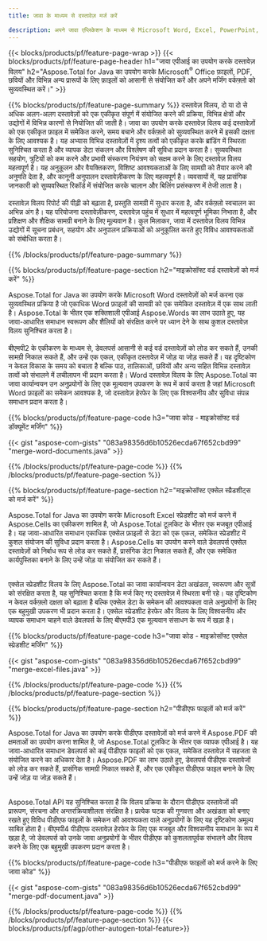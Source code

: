 ```yaml
---
title: जावा के माध्यम से दस्तावेज़ मर्ज करें 

description: अपने जावा एप्लिकेशन के माध्यम से Microsoft Word, Excel, PowerPoint, PDF और Images सहित दो या अधिक अलग-अलग दस्तावेज़ों को संयोजित करें। ऐप के माध्यम से मर्जिंग परिणामों का ऑनलाइन परीक्षण करें।
---
```


{{< blocks/products/pf/feature-page-wrap >}}
{{< blocks/products/pf/feature-page-header h1="जावा एपीआई का उपयोग करके दस्तावेज़ विलय" h2="Aspose.Total for Java का उपयोग करके Microsoft<sup>&reg;</sup> Office फ़ाइलों, PDF, छवियों और विभिन्न अन्य प्रारूपों के लिए फ़ाइलों को आसानी से संयोजित करें और अपने मर्जिंग वर्कफ़्लो को सुव्यवस्थित करें।" >}}

{{% blocks/products/pf/feature-page-summary %}}
दस्तावेज़ विलय, दो या दो से अधिक अलग-अलग दस्तावेज़ों को एक एकीकृत संपूर्ण में संयोजित करने की प्रक्रिया, विभिन्न क्षेत्रों और उद्योगों में विभिन्न कारणों से नियोजित की जाती है। जावा का उपयोग करके दस्तावेज़ विलय कई दस्तावेज़ों को एक एकीकृत फ़ाइल में समेकित करने, समय बचाने और वर्कफ़्लो को सुव्यवस्थित करने में इसकी दक्षता के लिए आवश्यक है। यह अभ्यास विभिन्न दस्तावेज़ों में दृश्य तत्वों को एकीकृत करके ब्रांडिंग में स्थिरता सुनिश्चित करता है और व्यापक डेटा संकलन और विश्लेषण की सुविधा प्रदान करता है। सुव्यवस्थित सहयोग, त्रुटियों को कम करने और प्रभावी संस्करण नियंत्रण को सक्षम करने के लिए दस्तावेज़ विलय महत्वपूर्ण है। यह अनुकूलन और वैयक्तिकरण, विशिष्ट आवश्यकताओं के लिए सामग्री को तैयार करने की अनुमति देता है, और कानूनी अनुपालन दस्तावेज़ीकरण के लिए महत्वपूर्ण है। व्यवसायों में, यह प्रासंगिक जानकारी को सुव्यवस्थित रिकॉर्ड में संयोजित करके चालान और बिलिंग प्रसंस्करण में तेजी लाता है। 
<br /><br />
दस्तावेज़ विलय रिपोर्ट की पीढ़ी को बढ़ाता है, प्रस्तुति सामग्री में सुधार करता है, और वर्कफ़्लो स्वचालन का अभिन्न अंग है। यह परियोजना दस्तावेज़ीकरण, दस्तावेज़ पहुंच में सुधार में महत्वपूर्ण भूमिका निभाता है, और प्रशिक्षण और शैक्षिक सामग्री बनाने के लिए मूल्यवान है। कुल मिलाकर, जावा में दस्तावेज़ विलय विभिन्न उद्योगों में सूचना प्रबंधन, सहयोग और अनुपालन प्रक्रियाओं को अनुकूलित करते हुए विविध आवश्यकताओं को संबोधित करता है।

{{% /blocks/products/pf/feature-page-summary  %}}

{{% blocks/products/pf/feature-page-section  h2="माइक्रोसॉफ्ट वर्ड दस्तावेज़ों को मर्ज करें" %}}

Aspose.Total for Java का उपयोग करके Microsoft Word दस्तावेज़ों को मर्ज करना एक सुव्यवस्थित प्रक्रिया है जो एकाधिक Word फ़ाइलों की सामग्री को एक समेकित दस्तावेज़ में एक साथ लाती है। Aspose.Total के भीतर एक शक्तिशाली एपीआई Aspose.Words का लाभ उठाते हुए, यह जावा-आधारित समाधान स्वरूपण और शैलियों को संरक्षित करने पर ध्यान देने के साथ कुशल दस्तावेज़ विलय सुनिश्चित करता है। 
<br /><br />
बीएमपी2 के एकीकरण के माध्यम से, डेवलपर्स आसानी से कई वर्ड दस्तावेज़ों को लोड कर सकते हैं, उनकी सामग्री निकाल सकते हैं, और उन्हें एक एकल, एकीकृत दस्तावेज़ में जोड़ या जोड़ सकते हैं। यह दृष्टिकोण न केवल विकास के समय को बचाता है बल्कि पाठ, तालिकाओं, छवियों और अन्य सहित विभिन्न दस्तावेज़ तत्वों को संभालने में लचीलापन भी प्रदान करता है। Word दस्तावेज़ विलय के लिए Aspose.Total का जावा कार्यान्वयन उन अनुप्रयोगों के लिए एक मूल्यवान उपकरण के रूप में कार्य करता है जहां Microsoft Word फ़ाइलों का समेकन आवश्यक है, जो दस्तावेज़ हेरफेर के लिए एक विश्वसनीय और सुविधा संपन्न समाधान प्रदान करता है।


{{% blocks/products/pf/feature-page-code h3="जावा कोड - माइक्रोसॉफ्ट वर्ड डॉक्यूमेंट मर्जिंग" %}}

{{< gist "aspose-com-gists" "083a98356d6b10526ecda67f652cbd99" "merge-word-documents.java" >}}

{{% /blocks/products/pf/feature-page-code  %}}
{{% /blocks/products/pf/feature-page-section %}}

{{% blocks/products/pf/feature-page-section  h2="माइक्रोसॉफ्ट एक्सेल स्प्रैडशीट्स को मर्ज करें" %}}

Aspose.Total for Java का उपयोग करके Microsoft Excel स्प्रेडशीट को मर्ज करने में Aspose.Cells का एकीकरण शामिल है, जो Aspose.Total टूलकिट के भीतर एक मजबूत एपीआई है। यह जावा-आधारित समाधान एकाधिक एक्सेल फ़ाइलों से डेटा को एक एकल, समेकित स्प्रेडशीट में कुशल संयोजन की सुविधा प्रदान करता है। Aspose.Cells का उपयोग करने वाले डेवलपर्स एक्सेल दस्तावेज़ों को निर्बाध रूप से लोड कर सकते हैं, प्रासंगिक डेटा निकाल सकते हैं, और एक समेकित कार्यपुस्तिका बनाने के लिए उन्हें जोड़ या संयोजित कर सकते हैं। <br /> <br />

एक्सेल स्प्रेडशीट विलय के लिए Aspose.Total का जावा कार्यान्वयन डेटा अखंडता, स्वरूपण और सूत्रों को संरक्षित करता है, यह सुनिश्चित करता है कि मर्ज किए गए दस्तावेज़ में स्थिरता बनी रहे। यह दृष्टिकोण न केवल वर्कफ़्लो दक्षता को बढ़ाता है बल्कि एक्सेल डेटा के समेकन की आवश्यकता वाले अनुप्रयोगों के लिए एक बहुमुखी उपकरण भी प्रदान करता है। एक्सेल स्प्रेडशीट हेरफेर और विलय के लिए विश्वसनीय और व्यापक समाधान चाहने वाले डेवलपर्स के लिए बीएमपी3 एक मूल्यवान संसाधन के रूप में खड़ा है।


{{% blocks/products/pf/feature-page-code h3="जावा कोड - माइक्रोसॉफ्ट एक्सेल स्प्रेडशीट मर्जिंग" %}}

{{< gist "aspose-com-gists" "083a98356d6b10526ecda67f652cbd99" "merge-excel-files.java" >}}

{{% /blocks/products/pf/feature-page-code  %}}
{{% /blocks/products/pf/feature-page-section %}}


{{% blocks/products/pf/feature-page-section  h2="पीडीएफ फाइलों को मर्ज करें" %}}

Aspose.Total for Java का उपयोग करके पीडीएफ दस्तावेज़ों को मर्ज करने में Aspose.PDF की क्षमताओं का उपयोग करना शामिल है, जो Aspose.Total टूलकिट के भीतर एक व्यापक एपीआई है। यह जावा-आधारित समाधान डेवलपर्स को कई पीडीएफ फाइलों को एक एकल, समेकित दस्तावेज़ में सहजता से संयोजित करने का अधिकार देता है। Aspose.PDF का लाभ उठाते हुए, डेवलपर्स पीडीएफ दस्तावेजों को लोड कर सकते हैं, प्रासंगिक सामग्री निकाल सकते हैं, और एक एकीकृत पीडीएफ फाइल बनाने के लिए उन्हें जोड़ या जोड़ सकते हैं। <br /><br />

Aspose.Total API यह सुनिश्चित करता है कि विलय प्रक्रिया के दौरान पीडीएफ दस्तावेजों की प्रारूपण, संरचना और अन्तरक्रियाशीलता संरक्षित है। प्रत्येक घटक की गुणवत्ता और अखंडता को बनाए रखते हुए विविध पीडीएफ फाइलों के समेकन की आवश्यकता वाले अनुप्रयोगों के लिए यह दृष्टिकोण अमूल्य साबित होता है। बीएमपी4 पीडीएफ दस्तावेज़ हेरफेर के लिए एक मजबूत और विश्वसनीय समाधान के रूप में खड़ा है, जो डेवलपर्स को उनके जावा अनुप्रयोगों के भीतर पीडीएफ को कुशलतापूर्वक संभालने और विलय करने के लिए एक बहुमुखी उपकरण प्रदान करता है। 

{{% blocks/products/pf/feature-page-code h3="पीडीएफ फाइलों को मर्ज करने के लिए जावा कोड" %}}

{{< gist "aspose-com-gists" "083a98356d6b10526ecda67f652cbd99" "merge-pdf-document.java" >}}

{{% /blocks/products/pf/feature-page-code  %}}
{{% /blocks/products/pf/feature-page-section %}}
{{< blocks/products/pf/agp/other-autogen-total-feature>}}